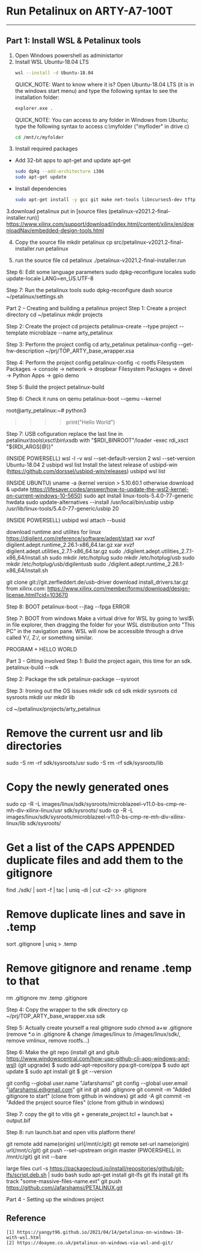# Run Petalinux on ARTY-A7-100T
***

## Part 1: Install WSL & Petalinux tools
1. Open Windows powershell as administartor
2. Install WSL Ubuntu-18.04 LTS
   ```sh
   wsl --install -d Ubuntu-18.04
   ```
   QUICK_NOTE: Want to know where it is? Open Ubuntu-18.04 LTS (it is in the windows start menu) and type the following syntax to see the installation folder:
   ```sh
   explorer.exe .
   ```
   QUICK_NOTE: You can access to any folder in Windows from Ubuntu; type the following syntax to access c:\myfolder ("myfloder" in drive c)
   ```sh
   cd /mnt/c/myfolder
   ```
3. Install required packages
* Add 32-bit apps to apt-get and update apt-get
   ```sh
   sudo dpkg --add-architecture i386
   sudo apt-get update
   ```
* Install dependencies
   ```sh
   sudo apt-get install -y gcc git make net-tools libncurses5-dev tftpd zlib1g-dev libssl-dev flex bison libselinux1 gnupg wget diffstat chrpath socat xterm autoconf libtool tar unzip texinfo zlib1g-dev gcc-multilib build-essential libsdl1.2-dev libglib2.0-dev zlib1g:i386 screen pax gzip
   ```





3.download petalinux put in [source files (petalinux-v2021.2-final-installer.run)]
https://www.xilinx.com/support/download/index.html/content/xilinx/en/downloadNav/embedded-design-tools.html

4. Copy the source file 
mkdir petalinux
cp src/petalinux-v2021.2-final-installer.run petalinux

5. run the source file
cd petalinux
./petalinux-v2021.2-final-installer.run

Step 6: Edit some language parameters 
sudo dpkg-reconfigure locales
sudo update-locale LANG=en_US.UTF-8

Step 7: Run the petalinux tools
sudo dpkg-reconfigure dash
source ~/petalinux/settings.sh

Part 2 – Creating and building a petalinux project
Step 1: Create a project directory
cd ~/petalinux
mkdir projects

Step 2: Create the project
cd projects
petalinux-create --type project --template microblaze --name arty_petalinux

Step 3: Perform the project config
cd arty_petalinux
petalinux-config --get-hw-description ~/prj/TOP_ARTY_base_wrapper.xsa

Step 4: Perform the project config
petalinux-config -c rootfs
	Filesystem Packages -> console -> network -> dropbear
	Filesystem Packages -> devel -> Python
	Apps -> gpio demo

Step 5: Build the project
petalinux-build

Step 6: Check it runs on qemu
petalinux-boot --qemu --kernel

root@arty_petalinux:~# python3
>>>> print("Hello World")	


Step 7: USB cofiguration
replace the last line in petalinux\tools\xsct\bin\xsdb with "$RDI_BINROOT"/loader -exec rdi_xsct "${RDI_ARGS[@]}"

(INSIDE POWERSELL)
wsl -l -v
wsl --set-default-version 2
wsl --set-version Ubuntu-18.04 2
usbipd wsl list
Install the latest release of usbipd-win (https://github.com/dorssel/usbipd-win/releases)
usbipd wsl list


(INSIDE UBUNTU)
uname -a (kernel version > 5.10.60.1 otherwise download & update https://lifesaver.codes/answer/how-to-update-the-wsl2-kernel-on-current-windows-10-5650)
sudo apt install linux-tools-5.4.0-77-generic hwdata
sudo update-alternatives --install /usr/local/bin/usbip usbip /usr/lib/linux-tools/5.4.0-77-generic/usbip 20

(INSIDE POWERSELL)
usbipd wsl attach --busid <busid>

download runtime and utilites for linux https://digilent.com/reference/software/adept/start
xar xvzf digilent.adept.runtime_2.26.1-x86_64.tar.gz
xar xvzf digilent.adept.utilities_2.7.1-x86_64.tar.gz
sudo ./digilent.adept.utilities_2.7.1-x86_64/install.sh
sudo mkdir /etc/hotplug
sudo mkdir /etc/hotplug/usb 
sudo mkdir /etc/hotplug/usb/digilentusb
sudo ./digilent.adept.runtime_2.26.1-x86_64/install.sh

git clone git://git.zerfleddert.de/usb-driver
download install_drivers.tar.gz from xilinx.com: https://www.xilinx.com/member/forms/download/design-license.html?cid=103670

Step 8: BOOT
petalinux-boot --jtag --fpga
ERROR

Step 7: BOOT from windows
Make a virtual drive for WSL by going to \\wsl$\ in file explorer, then dragging the folder for your WSL distribution onto "This PC" in the navigation pane. WSL will now be accessible through a drive called Y:/, Z:/, or something similar.




PROGRAM + HELLO WORLD







Part 3 - Gitting involved
Step 1: Build the project again, this time for an sdk.
petalinux-build --sdk

Step 2: Package the sdk
petalinux-package --sysroot

Step 3: Ironing out the OS issues
mkdir sdk
cd sdk
mkdir sysroots
cd sysroots
mkdir usr
mkdir lib

cd ~/petalinux/projects/arty_petalinux

# Remove the current usr and lib directories
sudo -S rm -rf sdk/sysroots/usr
sudo -S rm -rf sdk/sysroots/lib

# Copy the newly generated ones
sudo cp -R -L images/linux/sdk/sysroots/microblazeel-v11.0-bs-cmp-re-mh-div-xilinx-linux/usr sdk/sysroots/
sudo cp -R -L images/linux/sdk/sysroots/microblazeel-v11.0-bs-cmp-re-mh-div-xilinx-linux/lib sdk/sysroots/

# Get a list of the CAPS APPENDED duplicate files and add them to the gitignore
find ./sdk/ | sort -f | tac | uniq -di | cut -c2- >> .gitignore

# Remove duplicate lines and save in .temp
sort .gitignore | uniq > .temp

# Remove gitignore and rename .temp to that
rm .gitignore
mv .temp .gitignore

Step 4: Copy the wrapper to the sdk directory
cp ~/prj/TOP_ARTY_base_wrapper.xsa sdk

Step 5: Actually create yourself a real gitignore
sudo chmod a+w .gitignore
(remove *.o in .gitignore & change /images/linux to /images/linux/sdk/, remove vmlinux, remove rootfs...)

Step 6: Make the git repo
(install git and gitub https://www.windowscentral.com/how-use-github-cli-app-windows-and-wsl)
(git upgrade)
$ sudo add-apt-repository ppa:git-core/ppa
$ sudo apt update
$ sudo apt install git
$ git --version

git config --global user.name "Jafarshamsi"
git config --global user.email "jafarshamsi.e@gmail.com"
git init
git add .gitignore
git commit -m "Added gitignore to start"
(clone from github in windows)
git add -A
git commit -m "Added the project source files"
(clone from github in windows)

Step 7: copy the git to vitis git + generate_project.tcl + launch.bat + output.bif

Step 8: run launch.bat and open vitis platform there!


git remote add name(origin) url(/mnt/c/git)
git remote set-url name(origin) url(/mnt/c/git)
git push --set-upstream origin master
(PWOERSHELL in /mnt/c/git) git init --bare

large files
	curl -s https://packagecloud.io/install/repositories/github/git-lfs/script.deb.sh | sudo bash
	sudo apt-get install git-lfs
	git lfs install
	git lfs track "some-massive-files-name.ext"
git push https://github.com/Jafarshamsi/PETALINUX.git


Part 4 - Setting up the windows project

	
## Reference
	[1] https://yangyt96.github.io/2021/04/14/petalinux-on-windows-10-with-wsl.html
	[2] https://doayee.co.uk/petalinux-on-windows-via-wsl-and-git/
